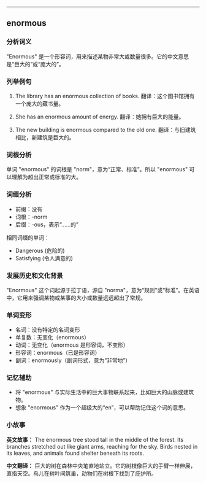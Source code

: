 
---------------
## enormous
### 分析词义
"Enormous" 是一个形容词，用来描述某物非常大或数量很多。它的中文意思是“巨大的”或“庞大的”。

### 列举例句
1. The library has an enormous collection of books.
   翻译：这个图书馆拥有一个庞大的藏书量。

2. She has an enormous amount of energy.
   翻译：她拥有巨大的能量。

3. The new building is enormous compared to the old one.
   翻译：与旧建筑相比，新建筑是巨大的。

### 词根分析
单词 "enormous" 的词根是 "norm"，意为“正常、标准”。所以 "enormous" 可以理解为超出正常或标准的大。

### 词缀分析
- 前缀：没有
- 词根：-norm
- 后缀：-ous，表示“……的”

相同词缀的单词：
- Dangerous (危险的)
- Satisfying (令人满意的)

### 发展历史和文化背景
"Enormous" 这个词起源于拉丁语，源自 "norma"，意为“规则”或“标准”。在英语中，它用来强调某物或某事的大小或数量远远超出了常规。

### 单词变形
- 名词：没有特定的名词变形
- 单复数：无变化（enormous）
- 动词：无变化（enormous 是形容词，不变形）
- 形容词：enormous（已是形容词）
- 副词：enormously（副词形式，意为“非常地”）

### 记忆辅助
- 将 "enormous" 与实际生活中的巨大事物联系起来，比如巨大的山脉或建筑物。
- 想象 "enormous" 作为一个超级大的“en”，可以帮助记住这个词的意思。

### 小故事
**英文故事：**
The enormous tree stood tall in the middle of the forest. Its branches stretched out like giant arms, reaching for the sky. Birds nested in its leaves, and animals found shelter beneath its roots.

**中文翻译：**
巨大的树在森林中央笔直地站立。它的树枝像巨大的手臂一样伸展，直指天空。鸟儿在树叶间筑巢，动物们在树根下找到了庇护所。

